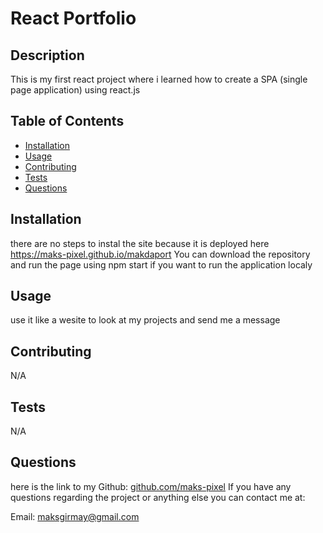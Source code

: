 # React Portfolio
  
 
 ## Description
 
 This is my first react project where i learned how to create a SPA (single page application) using react.js

 ## Table of Contents
 * [Installation](#Installation)
 * [Usage](#Usage)
 * [Contributing](#Contributing)
 * [Tests](#Tests)
 * [Questions](#Questions)
 
 ## Installation
 there are no steps to instal the site because it is deployed here https://maks-pixel.github.io/makdaport
 You can download the repository and run the page using npm start if you want to run the application localy

 ## Usage
 use it like a wesite to look at my projects and send me a message 
 
 ## Contributing
 N/A

 ## Tests
 N/A

 ## Questions
 here is the link to my Github: [github.com/maks-pixel](github.com/maks-pixel)
 If you have any questions regarding the project or anything else you can contact me at:
 
  Email: [maksgirmay@gmail.com](maksgirmay@gmail.com) 
